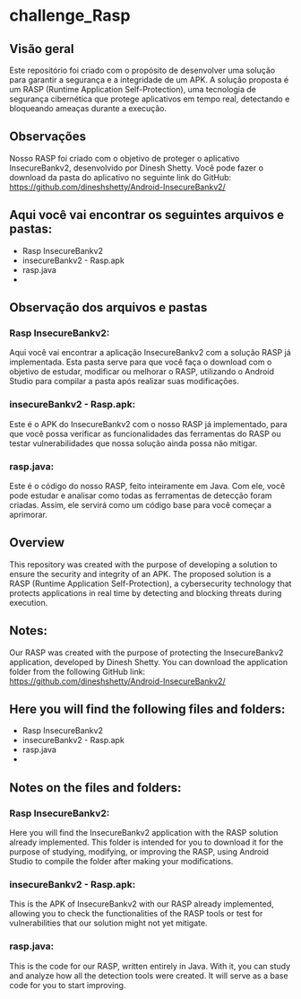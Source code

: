 # challenge_Rasp

## Visão geral
Este repositório foi criado com o propósito de desenvolver uma solução para garantir a segurança e a integridade de um APK. A solução proposta é um RASP (Runtime Application Self-Protection), uma tecnologia de segurança cibernética que protege aplicativos em tempo real, detectando e bloqueando ameaças durante a execução.
## Observações 
Nosso RASP foi criado com o objetivo de proteger o aplicativo InsecureBankv2, desenvolvido por Dinesh Shetty. Você pode fazer o download da pasta do aplicativo no seguinte link do GitHub: https://github.com/dineshshetty/Android-InsecureBankv2/

## Aqui você vai encontrar os seguintes arquivos e pastas:
* Rasp InsecureBankv2
* insecureBankv2 - Rasp.apk
* rasp.java
*

## Observação dos arquivos e pastas

### Rasp InsecureBankv2:
Aqui você vai encontrar a aplicação InsecureBankv2 com a solução RASP já implementada. Esta pasta serve para que você faça o download com o objetivo de estudar, modificar ou melhorar o RASP, utilizando o Android Studio para compilar a pasta após realizar suas modificações.

### insecureBankv2 - Rasp.apk:
Este é o APK do InsecureBankv2 com o nosso RASP já implementado, para que você possa verificar as funcionalidades das ferramentas do RASP ou testar vulnerabilidades que nossa solução ainda possa não mitigar.

### rasp.java:
Este é o código do nosso RASP, feito inteiramente em Java. Com ele, você pode estudar e analisar como todas as ferramentas de detecção foram criadas. Assim, ele servirá como um código base para você começar a aprimorar.



## Overview
This repository was created with the purpose of developing a solution to ensure the security and integrity of an APK. The proposed solution is a RASP (Runtime Application Self-Protection), a cybersecurity technology that protects applications in real time by detecting and blocking threats during execution.

## Notes:
Our RASP was created with the purpose of protecting the InsecureBankv2 application, developed by Dinesh Shetty. You can download the application folder from the following GitHub link: https://github.com/dineshshetty/Android-InsecureBankv2/


## Here you will find the following files and folders:
* Rasp InsecureBankv2
* insecureBankv2 - Rasp.apk
* rasp.java
*

## Notes on the files and folders:

### Rasp InsecureBankv2:
Here you will find the InsecureBankv2 application with the RASP solution already implemented. This folder is intended for you to download it for the purpose of studying, modifying, or improving the RASP, using Android Studio to compile the folder after making your modifications.

### insecureBankv2 - Rasp.apk:
This is the APK of InsecureBankv2 with our RASP already implemented, allowing you to check the functionalities of the RASP tools or test for vulnerabilities that our solution might not yet mitigate.

### rasp.java: 

This is the code for our RASP, written entirely in Java. With it, you can study and analyze how all the detection tools were created. It will serve as a base code for you to start improving.
